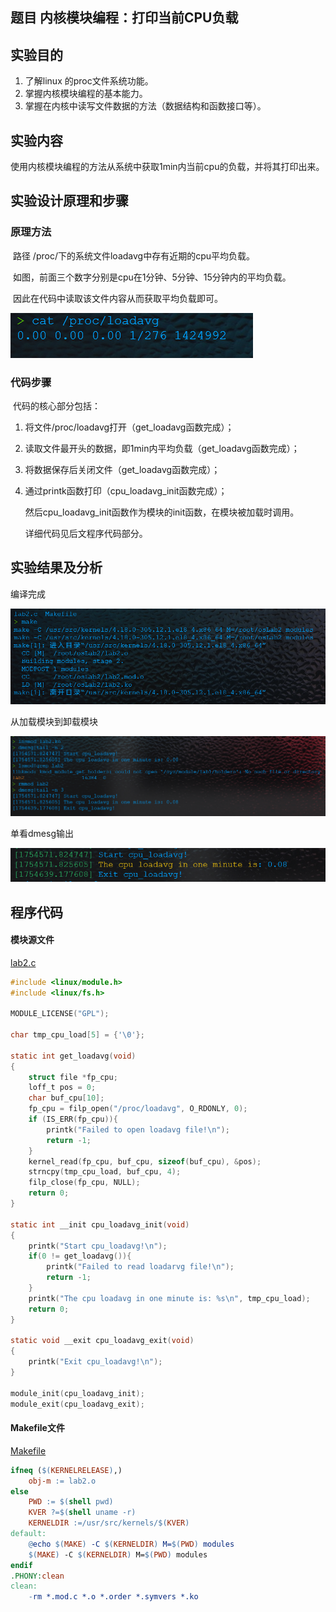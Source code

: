 ## 题目 内核模块编程：打印当前CPU负载

## 实验目的

1. 了解linux 的proc文件系统功能。
2. 掌握内核模块编程的基本能力。
3. 掌握在内核中读写文件数据的方法（数据结构和函数接口等）。

## 实验内容

​	使用内核模块编程的方法从系统中获取1min内当前cpu的负载，并将其打印出来。

## 实验设计原理和步骤

### 原理方法

​	路径 /proc/下的系统文件loadavg中存有近期的cpu平均负载。

​	如图，前面三个数字分别是cpu在1分钟、5分钟、15分钟内的平均负载。

​	因此在代码中读取该文件内容从而获取平均负载即可。

![image-20220324225759058](doc1.assets/image-20220324225759058.png)

### 代码步骤

​	代码的核心部分包括：

1. 将文件/proc/loadavg打开（get_loadavg函数完成）；

2. 读取文件最开头的数据，即1min内平均负载（get_loadavg函数完成）；

3. 将数据保存后关闭文件（get_loadavg函数完成）；

4. 通过printk函数打印（cpu_loadavg_init函数完成）；

   然后cpu_loadavg_init函数作为模块的init函数，在模块被加载时调用。

   详细代码见后文程序代码部分。

## 实验结果及分析

编译完成

![image-20220324225849052](doc1.assets/image-20220324225849052.png)

从加载模块到卸载模块

![image-20220324225812775](doc1.assets/image-20220324225812775.png)

单看dmesg输出

![image-20220324225934597](doc1.assets/image-20220324225934597.png)

## 程序代码

#### 模块源文件

 [lab2.c](src1\lab2.c) 

```c
#include <linux/module.h>
#include <linux/fs.h>

MODULE_LICENSE("GPL");

char tmp_cpu_load[5] = {'\0'};

static int get_loadavg(void)
{
	struct file *fp_cpu;
	loff_t pos = 0;
	char buf_cpu[10];
	fp_cpu = filp_open("/proc/loadavg", O_RDONLY, 0);
	if (IS_ERR(fp_cpu)){
		printk("Failed to open loadavg file!\n");
		return -1;
	}
	kernel_read(fp_cpu, buf_cpu, sizeof(buf_cpu), &pos);
	strncpy(tmp_cpu_load, buf_cpu, 4);
	filp_close(fp_cpu, NULL);
	return 0;
}

static int __init cpu_loadavg_init(void)
{
	printk("Start cpu_loadavg!\n");
	if(0 != get_loadavg()){
		printk("Failed to read loadarvg file!\n");
		return -1;
	}
	printk("The cpu loadavg in one minute is: %s\n", tmp_cpu_load);
	return 0;
}

static void __exit cpu_loadavg_exit(void)
{
	printk("Exit cpu_loadavg!\n");
}

module_init(cpu_loadavg_init);
module_exit(cpu_loadavg_exit);
```

#### Makefile文件

 [Makefile](src1\Makefile) 

```makefile
ifneq ($(KERNELRELEASE),)
	obj-m := lab2.o
else
	PWD := $(shell pwd)
	KVER ?=$(shell uname -r)
	KERNELDIR :=/usr/src/kernels/$(KVER)
default:
	@echo $(MAKE) -C $(KERNELDIR) M=$(PWD) modules
	$(MAKE) -C $(KERNELDIR) M=$(PWD) modules
endif
.PHONY:clean
clean:
	-rm *.mod.c *.o *.order *.symvers *.ko

```

